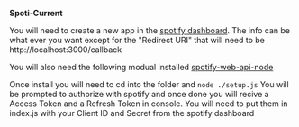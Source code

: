 **Spoti-Current**

You will need to create a new app in the [spotify dashboard](https://developer.spotify.com/dashboard/create). The info can be what ever you want except for the "Redirect URI" that will need to be http://localhost:3000/callback

You will also need the following modual installed
[spotify-web-api-node](https://github.com/thelinmichael/spotify-web-api-node#installation)

Once install you will need to cd into the folder and `node ./setup.js`
You will be prompted to authorize with spotify and once done you will recive a Access Token and a Refresh Token in console.
You will need to put them in index.js with your Client ID and Secret from the spotify dashboard